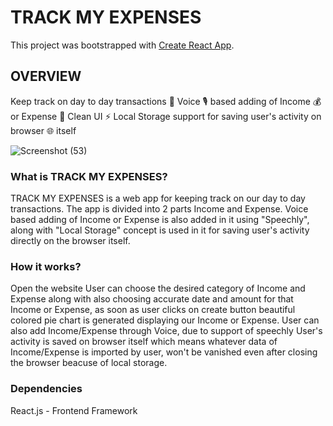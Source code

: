# TRACK MY EXPENSES

This project was bootstrapped with [Create React App](https://github.com/facebook/create-react-app).

## OVERVIEW

Keep track on day to day transactions 💸
Voice 🎙️ based adding of Income 💰 or Expense 💸
Clean UI ⚡
Local Storage support for saving user's activity on browser 🌐 itself

![Screenshot (53)](https://user-images.githubusercontent.com/65750712/188426866-7863c450-301d-4c38-b652-feb8ac830acf.png)


### What is TRACK MY EXPENSES?

TRACK MY EXPENSES is a web app for keeping track on our day to day transactions. The app is divided into 2 parts Income and Expense.
Voice based adding of Income or Expense is also added in it using "Speechly", along with "Local Storage" concept is used in it for saving user's activity directly on the browser itself.

### How it works?

Open the website
User can choose the desired category of Income and Expense along with also choosing accurate date and amount for that Income or Expense, as soon as user clicks on create button beautiful colored pie chart is generated displaying our Income or Expense.
User can also add Income/Expense through Voice, due to support of speechly
User's activity is saved on browser itself which means whatever data of Income/Expense is imported by user, won't be vanished even after closing the browser beacuse of local storage.

### Dependencies

React.js - Frontend Framework



